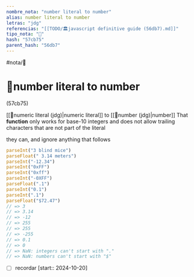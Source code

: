 ```yaml
---
nombre_nota: "number literal to number"
alias: number literal to number
letras: "jdg"
referencias: "[[TODO/🏛️javascript definitive guide (56db7).md]]"
tipo_nota: "📑"
hash: "57cb75"
parent_hash: "56db7"
---
```


#nota/📑

# 📑number literal to number
<div class="hash">(57cb75)</div>

[[📑numeric literal (jdg)|numeric literal]] to [[📑number (jdg)|number]]
That __function__ only works for base-10 integers and does not allow trailing characters that are not part of the literal

they can, and ignore anything that follows

```javascript
parseInt("3 blind mice")
parseFloat(" 3.14 meters")
parseInt("-12.34")
parseInt("0xFF")
parseInt("0xff")
parseInt("-0XFF")
parseFloat(".1")
parseInt("0.1")
parseInt(".1")
parseFloat("$72.47")
// => 3
// => 3.14
// => -12
// => 255
// => 255
// => -255
// => 0.1
// => 0
// => NaN: integers can't start with "."
// => NaN: numbers can't start with "$"
```
- [ ] recordar  [start:: 2024-10-20]
